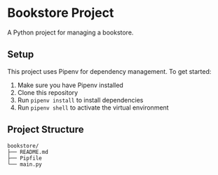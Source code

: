 # Bookstore Project

A Python project for managing a bookstore.

## Setup

This project uses Pipenv for dependency management. To get started:

1. Make sure you have Pipenv installed
2. Clone this repository
3. Run `pipenv install` to install dependencies
4. Run `pipenv shell` to activate the virtual environment

## Project Structure

```
bookstore/
├── README.md
├── Pipfile
└── main.py
```
